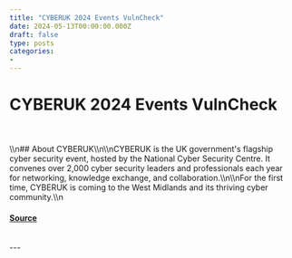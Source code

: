 ```yaml
---
title: "CYBERUK 2024 Events VulnCheck"
date: 2024-05-13T00:00:00.000Z
draft: false
type: posts
categories: 
- 
---
```

# CYBERUK 2024 Events VulnCheck

<br/>

<br/>
\\n## About CYBERUK\\n\\nCYBERUK is the UK government's flagship cyber security event, hosted by the National Cyber Security Centre. It convenes over 2,000 cyber security leaders and professionals each year for networking, knowledge exchange, and collaboration.\\n\\nFor the first time, CYBERUK is coming to the West Midlands and its thriving cyber community.\\n

#### [Source](https://vulncheck.com/blog/cyberuk2024)

<br/>
---
